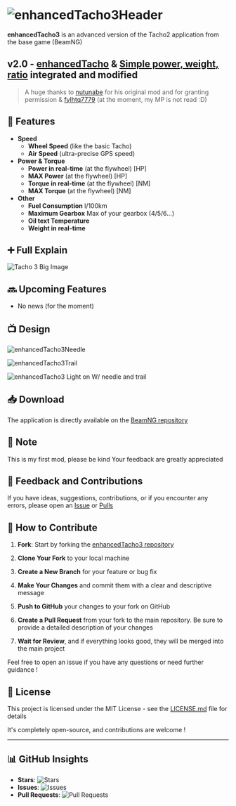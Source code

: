 # ![enhancedTacho3Header](https://github.com/YDeltagon/BeamNG_Tacho3/raw/Master/screenshots/Header.png)


**enhancedTacho3** is an advanced version of the Tacho2 application from the base game (BeamNG)


## **v2.0** - [enhancedTacho](https://www.beamng.com/resources/enhanced-tachometer.27289/) & [Simple power, weight, ratio](https://www.beamng.com/resources/simple-power-weight-ratio.23693/) integrated and modified
> A huge thanks to [nutunabe](https://www.beamng.com/resources/authors/nutunabe.541038/) for his original mod and for granting permission & [fylhtq7779](https://www.beamng.com/members/fylhtq7779.133344) (at the moment, my MP is not read :D)



## 🔧 Features
- **Speed**
  - **Wheel Speed** (like the basic Tacho)
  - **Air Speed** (ultra-precise GPS speed)
- **Power & Torque**
  - **Power in real-time** (at the flywheel) [HP]
  - **MAX Power** (at the flywheel) [HP]
  - **Torque in real-time** (at the flywheel) [NM]
  - **MAX Torque** (at the flywheel) [NM]
- **Other**
  - **Fuel Consumption** l/100km
  - **Maximum Gearbox** Max of your gearbox (4/5/6...)
  - **️Oil text Temperature**
  - **Weight in real-time**


## ➕ Full Explain
![Tacho 3 Big Image](https://github.com/YDeltagon/BeamNG_Tacho3/raw/Master/screenshots/enhancedTacho3V2-BIG.png)


## 🔜 Upcoming Features
- No news (for the moment)


## 📺 Design
![enhancedTacho3Needle](https://github.com/YDeltagon/BeamNG_Tacho3/raw/Master/screenshots/NeedleOnly.png)

![enhancedTacho3Trail](https://github.com/YDeltagon/BeamNG_Tacho3/raw/Master/screenshots/TrailOnly.png)

![enhancedTacho3 Light on W/ needle and trail](https://github.com/YDeltagon/BeamNG_Tacho3/raw/Master/screenshots/WithLights-Needle&Trail.png)


## 📥 Download
The application is directly available on the [BeamNG repository](https://www.beamng.com/resources/enhancedtacho3.27982)


## 📌 Note
This is my first mod, please be kind
Your feedback are greatly appreciated


## 📝 Feedback and Contributions
If you have ideas, suggestions, contributions, or if you encounter any errors, please open an [Issue](https://github.com/YDeltagon/BeamNG_Tacho3/issues) or [Pulls](https://github.com/YDeltagon/BeamNG_Tacho3/pulls)


## 🤝 How to Contribute
1. **Fork**: Start by forking the [enhancedTacho3 repository](https://github.com/YDeltagon/BeamNG_Tacho3)

2. **Clone Your Fork** to your local machine

3. **Create a New Branch** for your feature or bug fix

4. **Make Your Changes** and commit them with a clear and descriptive message

5. **Push to GitHub** your changes to your fork on GitHub

6. **Create a Pull Request** from your fork to the main repository. Be sure to provide a detailed description of your changes

7. **Wait for Review**, and if everything looks good, they will be merged into the main project

Feel free to open an issue if you have any questions or need further guidance !


## 📜 License

This project is licensed under the MIT License - see the [LICENSE.md](LICENSE.md) file for details

It's completely open-source, and contributions are welcome !


---


## 📊 GitHub Insights

- **Stars**: ![Stars](https://img.shields.io/github/stars/YDeltagon/BeamNG_Tacho3?style=flat-square&logo=github)
- **Issues**: ![Issues](https://img.shields.io/github/issues/YDeltagon/BeamNG_Tacho3?style=flat-square&logo=github)
- **Pull Requests**: ![Pull Requests](https://img.shields.io/github/issues-pr/YDeltagon/BeamNG_Tacho3?style=flat-square&logo=github)
